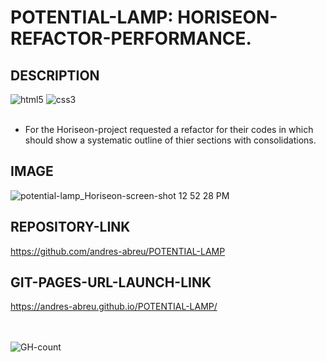 # POTENTIAL-LAMP: HORISEON-REFACTOR-PERFORMANCE.

## DESCRIPTION

<div>
  <img src="https://img.shields.io/badge/HTML5-E34F26?style=for-the-badge&logo=html5&logoColor=white" alt="html5"/>
  <img src="https://img.shields.io/badge/CSS3-1572B6?style=for-the-badge&logo=css3&logoColor=white" alt="css3"/>
  <br/>
  <br/>
</div>

* For the Horiseon-project requested a refactor for their codes in which should show a systematic outline of thier sections with consolidations.

## IMAGE
![potential-lamp_Horiseon-screen-shot 12 52 28 PM](https://user-images.githubusercontent.com/94572199/147714173-8b6a7d1c-100e-4742-a4c6-b5fae09f0dfc.png)

## REPOSITORY-LINK
https://github.com/andres-abreu/POTENTIAL-LAMP

## GIT-PAGES-URL-LAUNCH-LINK
https://andres-abreu.github.io/POTENTIAL-LAMP/

<div id="badges">
  <br/>
  <br/>
  <img src="https://hits.seeyoufarm.com/api/count/incr/badge.svg?url=https%3A%2F%2Fgithub.com%2F{username}1212%2Fhit-counter" alt="GH-count"/>
</div>
